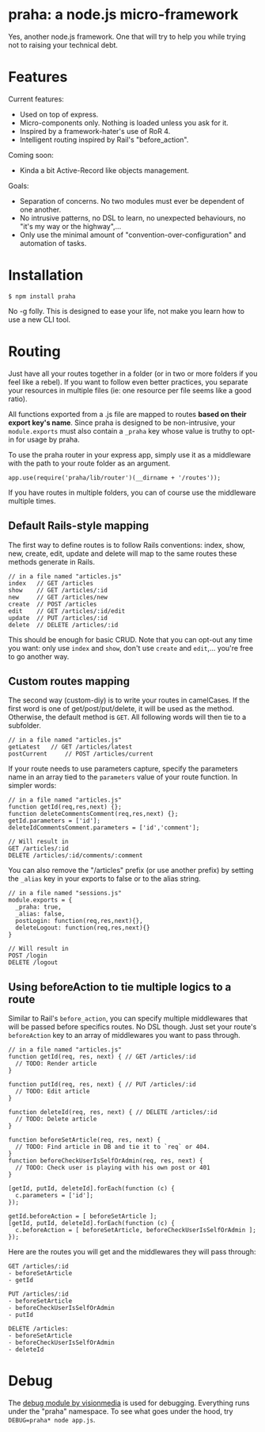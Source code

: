 # praha: a node.js micro-framework #

Yes, another node.js framework. One that will try to help you while trying not to raising your technical debt.

# Features #
Current features:

- Used on top of express.
- Micro-components only. Nothing is loaded unless you ask for it.
- Inspired by a framework-hater's use of RoR 4.
- Intelligent routing inspired by Rail's "before_action".

Coming soon:

 - Kinda a bit Active-Record like objects management.

Goals:

 - Separation of concerns. No two modules must ever be dependent of one another.
 - No intrusive patterns, no DSL to learn, no unexpected behaviours, no "it's my way or the highway",...
 - Only use the minimal amount of "convention-over-configuration" and automation of tasks.

# Installation #

    $ npm install praha
No -g folly. This is designed to ease your life, not make you learn how to use a new CLI tool.


# Routing #

Just have all your routes together in a folder (or in two or more folders if you feel like a rebel). If you want to follow even better practices, you separate your resources in multiple files (ie: one resource per file seems like a good ratio).

All functions exported from a .js file are mapped to routes __based on their export key's name__. Since praha is designed to be non-intrusive, your `module.exports` must also contain a `_praha` key whose value is truthy to opt-in for usage by praha.

To use the praha router in your express app, simply use it as a middleware with the path to your route folder as an argument.

    app.use(require('praha/lib/router')(__dirname + '/routes'));

If you have routes in multiple folders, you can of course use the middleware multiple times.

## Default Rails-style mapping ##
The first way to define routes is to follow Rails conventions: index, show, new, create, edit, update and delete will map to the same routes these methods generate in Rails.

    // in a file named "articles.js"
    index   // GET /articles
    show    // GET /articles/:id
    new     // GET /articles/new
    create  // POST /articles
    edit    // GET /articles/:id/edit
    update  // PUT /articles/:id
    delete  // DELETE /articles/:id

This should be enough for basic CRUD. Note that you can opt-out any time you want: only use `index` and `show`, don't use `create` and `edit`,... you're free to go another way.

## Custom routes mapping ##
The second way (custom-diy) is to write your routes in camelCases. If the first word is one of get/post/put/delete, it will be used as the method. Otherwise, the default method is `GET`. All following words will then tie to a subfolder.

    // in a file named "articles.js"
    getLatest   // GET /articles/latest
    postCurrent     // POST /articles/current

If your route needs to use parameters capture, specify the parameters name in an array tied to the `parameters` value of your route function. In simpler words:

    // in a file named "articles.js"
    function getId(req,res,next) {};
    function deleteCommentsComment(req,res,next) {};
    getId.parameters = ['id'];
    deleteIdCommentsComment.parameters = ['id','comment'];

    // Will result in
    GET /articles/:id
    DELETE /articles/:id/comments/:comment

You can also remove the "/articles" prefix (or use another prefix) by setting the `_alias` key in your exports to false or to the alias string.

    // in a file named "sessions.js"
    module.exports = {
      _praha: true,
      _alias: false,
      postLogin: function(req,res,next){},
      deleteLogout: function(req,res,next){}
    }

    // Will result in
    POST /login
    DELETE /logout

## Using beforeAction to tie multiple logics to a route ##
Similar to Rail's `before_action`, you can specify multiple middlewares that will be passed before specifics routes. No DSL though. Just set your route's `beforeAction` key to an array of middlewares you want to pass through.

    // in a file named "articles.js"
    function getId(req, res, next) { // GET /articles/:id
      // TODO: Render article
    }

    function putId(req, res, next) { // PUT /articles/:id
      // TODO: Edit article
    }

    function deleteId(req, res, next) { // DELETE /articles/:id
      // TODO: Delete article
    }

    function beforeSetArticle(req, res, next) {
      // TODO: Find article in DB and tie it to `req` or 404.
    }
    function beforeCheckUserIsSelfOrAdmin(req, res, next) {
      // TODO: Check user is playing with his own post or 401
    }

    [getId, putId, deleteId].forEach(function (c) {
      c.parameters = ['id'];
    });

    getId.beforeAction = [ beforeSetArticle ];
    [getId, putId, deleteId].forEach(function (c) {
      c.beforeAction = [ beforeSetArticle, beforeCheckUserIsSelfOrAdmin ];
    });

Here are the routes you will get and the middlewares they will pass through:

    GET /articles/:id
    - beforeSetArticle
    - getId

    PUT /articles/:id
    - beforeSetArticle
    - beforeCheckUserIsSelfOrAdmin
    - putId

    DELETE /articles:
    - beforeSetArticle
    - beforeCheckUserIsSelfOrAdmin
    - deleteId

# Debug #

The [debug module by visionmedia](https://github.com/visionmedia/debug) is used for debugging. Everything runs under the "praha" namespace. To see what goes under the hood, try `DEBUG=praha* node app.js`.
